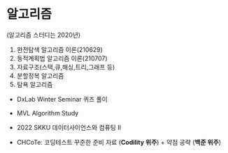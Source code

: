 # 알고리즘
(알고리즘 스터디는 2020년)
1. 완전탐색 알고리즘 이론(210629)
2. 동적계획법 알고리즘 이론(210707)
3. 자료구조(스택,큐,해싱,트리,그래프 등)
4. 분할정복 알고리즘
5. 탐욕 알고리즘

- DxLab Winter Seminar 퀴즈 풀이
- MVL Algorithm Study
- 2022 SKKU 데이터사이언스와 컴퓨팅 II

- CHCoTe: 코딩테스트 꾸준한 준비 자료 (**Codility 위주**) + 약점 공략 (**백준 위주**)
